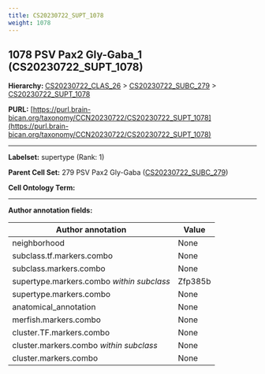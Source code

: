 ```yaml
---
title: CS20230722_SUPT_1078
weight: 1078
---
```

## 1078 PSV Pax2 Gly-Gaba_1 (CS20230722_SUPT_1078)
<b>Hierarchy: </b>
[CS20230722_CLAS_26](../CS20230722_CLAS_26) >
[CS20230722_SUBC_279](../CS20230722_SUBC_279) >
[CS20230722_SUPT_1078](../CS20230722_SUPT_1078)

**PURL:** [https://purl.brain-bican.org/taxonomy/CCN20230722/CS20230722_SUPT_1078](https://purl.brain-bican.org/taxonomy/CCN20230722/CS20230722_SUPT_1078)

---


**Labelset:** supertype (Rank: 1)

**Parent Cell Set:** 279 PSV Pax2 Gly-Gaba ([CS20230722_SUBC_279](../CS20230722_SUBC_279))



**Cell Ontology Term:** 

[MARKER GENES.]: #


---

[TRANSFERRED ANNOTATIONS.]: #


[AUTHOR ANNOTATION FIELDS.]: #


**Author annotation fields:**

| Author annotation | Value |
|-------------------|-------|
|neighborhood|None|
|subclass.tf.markers.combo|None|
|subclass.markers.combo|None|
|supertype.markers.combo _within subclass_|Zfp385b|
|supertype.markers.combo|None|
|anatomical_annotation|None|
|merfish.markers.combo|None|
|cluster.TF.markers.combo|None|
|cluster.markers.combo _within subclass_|None|
|cluster.markers.combo|None|

